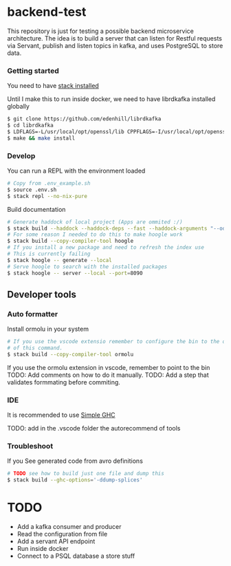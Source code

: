 # backend-test

This repository is just for testing a possible backend microservice architecture. The idea is to build a server that can listen for Restful requests via Servant, publish and listen topics in kafka, and uses PostgreSQL to store data.

### Getting started

You need to have [stack installed](https://docs.haskellstack.org/en/stable/README/)

Until I make this to run inside docker, we need to have librdkafka installed globally

```bash
$ git clone https://github.com/edenhill/librdkafka
$ cd librdkafka
$ LDFLAGS=-L/usr/local/opt/openssl/lib CPPFLAGS=-I/usr/local/opt/openssl/include ./configure
$ make && make install
```

### Develop

You can run a REPL with the environment loaded

```bash
# Copy from .env_example.sh
$ source .env.sh
$ stack repl --no-nix-pure
```

Build documentation

```bash
# Generate haddock of local project (Apps are ommited :/)
$ stack build --haddock --haddock-deps --fast --haddock-arguments "--odir=dist/docs --hyperlinked-source"
# For some reason I needed to do this to make hoogle work
$ stack build --copy-compiler-tool hoogle
# If you install a new package and need to refresh the index use
# This is currently failing
$ stack hoogle -- generate --local
# Serve hoogle to search with the installed packages
$ stack hoogle -- server --local --port=8090
```

## Developer tools

### Auto formatter

Install ormolu in your system

```bash
# If you use the vscode extensio remember to configure the bin to the output
# of this command.
$ stack build --copy-compiler-tool ormolu
```

If you use the ormolu extension in vscode, remember to point to the bin
TODO: Add comments on how to do it manually.
TODO: Add a step that validates formmating before commiting.

### IDE

It is recommended to use [Simple GHC](https://marketplace.visualstudio.com/items?itemName=dramforever.vscode-ghc-simple)

TODO: add in the .vscode folder the autorecommend of tools

### Troubleshoot

If you See generated code from avro definitions

```bash
# TODO see how to build just one file and dump this
$ stack build --ghc-options='-ddump-splices'
```

# TODO

- Add a kafka consumer and producer
- Read the configuration from file
- Add a servant API endpoint
- Run inside docker
- Connect to a PSQL database a store stuff

